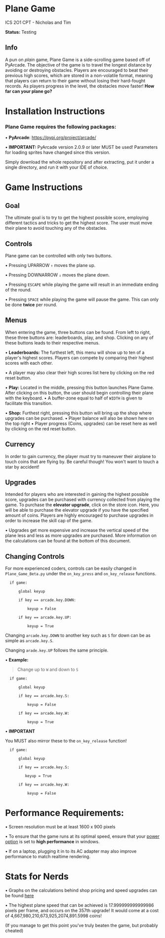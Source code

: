 # Plane Game
ICS 2O1 CPT - Nicholas and Tim

**Status:** Testing

## Info

  A pun on *plain* game, Plane Game is a side-scrolling game based off of PyArcade. The objective of the game is to travel the longest distance by avoiding or destroying obstacles. Players are encouraged to beat their previous high scores, which are stored in a non-volatile format, meaning that players can return to their game without losing their hard-fought records. As players progress in the level, the obstacles move faster! **How far can your plane go?** 

# Installation Instructions

### Plane Game requires the following packages:

• **PyArcade**: https://pypi.org/project/arcade/ 

• **IMPORTANT:** PyArcade version 2.0.9 or later MUST be used! Parameters for loading sprites have changed since this version.


Simply download the whole repository and after extracting, put it under a single directory, and run it with your IDE of choice.


# Game Instructions

## Goal
  The ultimate goal is to try to get the highest possible score, employing different tactics and tricks to get the highest score. The user must move their plane to avoid touching any of the obstacles.
  
## Controls
Plane game can be controlled with only two buttons.

• Pressing UPARROW `↑` moves the plane up.

• Pressing DOWNARROW `↓` moves the plane down.

• Pressing `ESCAPE` while playing the game will result in an immediate ending of the round.

• Pressing `SPACE` while playing the game will pause the game. This can only be done **twice** per round.

## Menus
When entering the game, three buttons can be found. From left to right, these three buttons are: leaderboards, play, and shop.
Clicking on any of these buttons leads to their respective menus. 

• **Leaderboards:** The furthest left, this menu will show up to ten of a player's highest scores. Players can compete by comparing their highest scores with each other.

  • A player may also clear their high scores list here by clicking on the red reset button.
  
• **Play:** Located in the middle, pressing this button launches Plane Game. After clicking on this button, the user should begin controlling their plane with the keyboard. 
  • A buffer-zone equal to half of `WIDTH` is given to facilitate this transition. 

• **Shop:** Furthest right, pressing this button will bring up the shop where upgrades can be purchased.
  • Player balance will also be shown here on the top right
  • Player progress (Coins, upgrades) can be reset here as well by clicking on the red reset button.
  
## Currency
In order to gain currency, the player must try to maneuver their airplane to touch coins that are flying by. Be careful though! You won't want to touch a star by accident!

## Upgrades
Intended for players who are interested in gaining the highest possible score, upgrades can be purchased with currency collected from playing the game. To purchase the **elevator upgrade**, click on the store icon. Here, you will be able to purchase the elevator upgrade if you have the specified amount of coins. Players are highly encouraged to purchase upgrades in order to increase the skill cap of the game.

• Upgrades get more expensive and increase the vertical speed of the plane less and less as more upgrades are purchased. More information on the calculations can be found at the bottom of this document.


## Changing Controls
For more experienced coders, controls can be easily changed in `Plane_Game_Beta.py` under the `on_key_press` and `on_key_release` functions.



      if game:
    
          global keyup
        
          if key == arcade.key.DOWN:
        
              keyup = False
            
          if key == arcade.key.UP:
        
              keyup = True
            


Changing `arcade.key.DOWN` to another key such as `S` for down can be as simple as `arcade.key.S`.

Changing `arade.key.UP` follows the same principle.

• **Example:** 

   > Change up to `W` and down to `S` 
   




      if game:
    
          global keyup
        
          if key == arcade.key.S:
        
              keyup = False
            
          if key == arcade.key.W:
        
              keyup = True
            


• **IMPORTANT** 

You MUST also mirror these to the `on_key_release` function!





      if game:
    
          global keyup
        
          if key == arcade.key.S:
        
             keyup = True
            
          if key == arcade.key.W:
        
              keyup = False
            
# Performance Requirements:


• Screen resolution must be at least 1600 x 900 pixels

• To ensure that the game runs at its optimal speed, ensure that your [power option](https://gyazo.com/01f2a91c68cab85950ac2ff14a191591) is set to **high performance** in windows.

• If on a laptop, plugging it in to its AC adapter may also improve performance to match realtime rendering.

# Stats for Nerds

• Graphs on the calculations behind shop pricing and speed upgrades can be found [here](https://www.desmos.com/calculator/xjoczpbfcc)

• The highest plane speed that can be achieved is 17.999999999999986 pixels per frame, and occurs on the 357th upgrade! 
It would come at a cost of 4,667,980,210,673,925,2074,891.5998 coins!

(If you manage to get this point you've truly beaten the game, but probably cheated)



